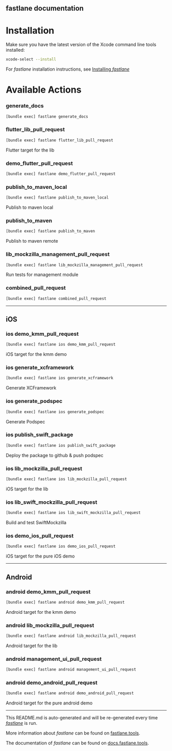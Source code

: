 fastlane documentation
----

# Installation

Make sure you have the latest version of the Xcode command line tools installed:

```sh
xcode-select --install
```

For _fastlane_ installation instructions, see [Installing _fastlane_](https://docs.fastlane.tools/#installing-fastlane)

# Available Actions

### generate_docs

```sh
[bundle exec] fastlane generate_docs
```



### flutter_lib_pull_request

```sh
[bundle exec] fastlane flutter_lib_pull_request
```

Flutter target for the lib

### demo_flutter_pull_request

```sh
[bundle exec] fastlane demo_flutter_pull_request
```



### publish_to_maven_local

```sh
[bundle exec] fastlane publish_to_maven_local
```

Publish to maven local

### publish_to_maven

```sh
[bundle exec] fastlane publish_to_maven
```

Publish to maven remote

### lib_mockzilla_management_pull_request

```sh
[bundle exec] fastlane lib_mockzilla_management_pull_request
```

Run tests for management module

### combined_pull_request

```sh
[bundle exec] fastlane combined_pull_request
```



----


## iOS

### ios demo_kmm_pull_request

```sh
[bundle exec] fastlane ios demo_kmm_pull_request
```

iOS target for the kmm demo

### ios generate_xcframework

```sh
[bundle exec] fastlane ios generate_xcframework
```

Generate XCFramework

### ios generate_podspec

```sh
[bundle exec] fastlane ios generate_podspec
```

Generate Podspec

### ios publish_swift_package

```sh
[bundle exec] fastlane ios publish_swift_package
```

Deploy the package to github & push podspec

### ios lib_mockzilla_pull_request

```sh
[bundle exec] fastlane ios lib_mockzilla_pull_request
```

iOS target for the lib

### ios lib_swift_mockzilla_pull_request

```sh
[bundle exec] fastlane ios lib_swift_mockzilla_pull_request
```

Build and test SwiftMockzilla

### ios demo_ios_pull_request

```sh
[bundle exec] fastlane ios demo_ios_pull_request
```

iOS target for the pure iOS demo

----


## Android

### android demo_kmm_pull_request

```sh
[bundle exec] fastlane android demo_kmm_pull_request
```

Android target for the kmm demo

### android lib_mockzilla_pull_request

```sh
[bundle exec] fastlane android lib_mockzilla_pull_request
```

Android target for the lib

### android management_ui_pull_request

```sh
[bundle exec] fastlane android management_ui_pull_request
```




### android demo_android_pull_request

```sh
[bundle exec] fastlane android demo_android_pull_request
```

Android target for the pure android demo

----

This README.md is auto-generated and will be re-generated every time [_fastlane_](https://fastlane.tools) is run.

More information about _fastlane_ can be found on [fastlane.tools](https://fastlane.tools).

The documentation of _fastlane_ can be found on [docs.fastlane.tools](https://docs.fastlane.tools).
